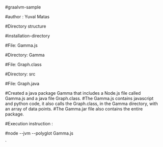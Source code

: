 #graalvm-sample


#author : Yuval Matas


#Directory structure

#installation-directory

#File: Gamma.js

#Directory: Gamma

#File: Graph.class

#Directory: src 

#File: Graph.java


#Created a java package Gamma that includes a Node.js file called Gamma.js and a java file Graph.class.
#The Gamma.js contains javascript and python code, it also calls the Graph.class, in the Gamma directory,  with an array of data points.
#The Gamma.jar file also contains the entire package.

#Execution instruction :

#node  --jvm --polyglot   Gamma.js

`
